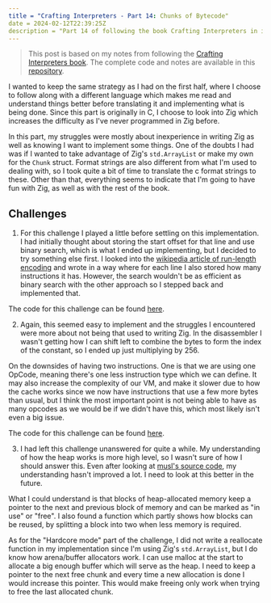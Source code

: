 ```yaml
---
title = "Crafting Interpreters - Part 14: Chunks of Bytecode"
date = 2024-02-12T22:39:25Z
description = "Part 14 of following the book Crafting Interpreters in implementing interpreters for the Lox programming language."
---
```



> This post is based on my notes from following the [Crafting Interpreters book](https://craftinginterpreters.com/).
> The complete code and notes are available in this [repository](https://github.com/EdSwordsmith/crafting_interpreters).

I wanted to keep the same strategy as I had on the first half, where I choose to follow along with a different language which makes me read and understand things better before translating it and implementing what is being done. Since this part is originally in C, I choose to look into Zig which increases the difficulty as I've never programmed in Zig before.

In this part, my struggles were mostly about inexperience in writing Zig as well as knowing I want to implement some things. One of the doubts I had was if I wanted to take advantage of Zig's `std.ArrayList` or make my own for the `Chunk` struct. Format strings are also different from what I'm used to dealing with, so I took quite a bit of time to translate the c format strings to these. Other than that, everything seems to indicate that I'm going to have fun with Zig, as well as with the rest of the book.

## Challenges

1. For this challenge I played a little before settling on this implementation. I had initially thought about storing the start offset for that line and use binary search, which is what I ended up implementing, but I decided to try something else first. I looked into the [wikipedia article of run-length encoding](https://en.wikipedia.org/wiki/Run-length_encoding) and wrote in a way where for each line I also stored how many instructions it has. However, the search wouldn't be as efficient as binary search with the other approach so I stepped back and implemented that.

The code for this challenge can be found [here](https://github.com/EdSwordsmith/crafting_interpreters/tree/14_lines).

2. Again, this seemed easy to implement and the struggles I encountered were more about not being that used to writing Zig. In the disassembler I wasn't getting how I can shift left to combine the bytes to form the index of the constant, so I ended up just multiplying by 256. 

On the downsides of having two instructions. One is that we are using one OpCode, meaning there's one less instruction type which we can define. It may also increase the complexity of our VM, and make it slower due to how the cache works since we now have instructions that use a few more bytes than usual, but I think the most important point is not being able to have as many opcodes as we would be if we didn't have this, which most likely isn't even a big issue.

The code for this challenge can be found [here](https://github.com/EdSwordsmith/crafting_interpreters/tree/14_constant_long).

3. I had left this challenge unanswered for quite a while. My understanding of how the heap works is more high level, so I wasn't sure of how I should answer this. Even after looking at [musl's source code](https://git.musl-libc.org/cgit/musl/tree/src/malloc/oldmalloc/malloc.c), my understanding hasn't improved a lot. I need to look at this better in the future. 

What I could understand is that blocks of heap-allocated memory keep a pointer to the next and previous block of memory and can be marked as "in use" or "free". I also found a function which partly shows how blocks can be reused, by splitting a block into two when less memory is required.

As for the "Hardcore mode" part of the challenge, I did not write a reallocate function in my implementation since I'm using Zig's `std.ArrayList`, but I do know how arena/buffer allocators work. I can use malloc at the start to allocate a big enough buffer which will serve as the heap. I need to keep a pointer to the next free chunk and every time a new allocation is done I would increase this pointer. This would make freeing only work when trying to free the last allocated chunk.
